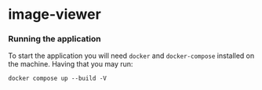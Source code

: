 # image-viewer

### Running the application

To start the application you will need `docker` and `docker-compose` installed on the machine. Having that you may run:

```shell
docker compose up --build -V
```
